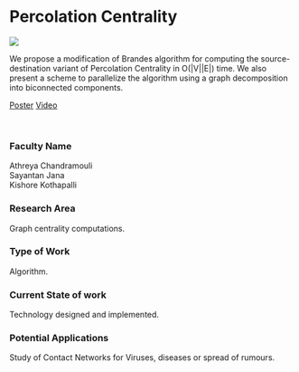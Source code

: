 # Percolation Centrality

![](https://i.imgur.com/htO0R64.png)

We propose a modification of Brandes algorithm for computing the source-destination variant of Percolation Centrality in O(|V||E|) time. We also present a scheme to parallelize the algorithm using a graph decomposition into biconnected components.

[Poster](05.%20Percolation%20Centrality.pdf)
[Video](https://youtu.be/GOyUlCQ8qQM)

<br>


### Faculty Name

Athreya Chandramouli<br>
Sayantan Jana<br>
Kishore Kothapalli


### Research Area

Graph centrality computations.


### Type of Work

Algorithm.


### Current State of work

Technology designed and implemented.


### Potential Applications

Study of Contact Networks for Viruses, diseases or spread of rumours.

